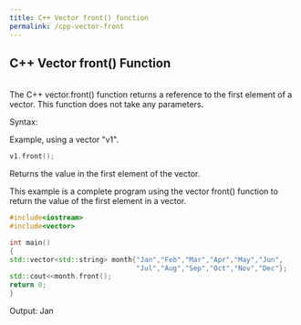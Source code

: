 ```yaml
---
title: C++ Vector front() function
permalink: /cpp-vector-front
---
```


## C++ Vector front() Function
<br/>
The C++ vector.front() function returns a reference to the first element of a vector. This function does not take any parameters.

Syntax:

Example, using a vector "v1".
```cpp
v1.front();
```
Returns the value in the first element of the vector.




This example is a complete program using the vector front() function to return the value of the first element in a vector.
```cpp
#include<iostream>
#include<vector>

int main()
{
std::vector<std::string> month{"Jan","Feb","Mar","Apr","May","Jun",
                               "Jul","Aug","Sep","Oct","Nov","Dec"};
std::cout<<month.front();
return 0;
}  
```
Output: Jan
